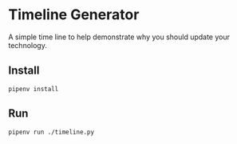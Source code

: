 # Timeline Generator

A simple time line to help demonstrate why you should update your technology.

## Install

```pipenv install```

## Run

```pipenv run ./timeline.py```
